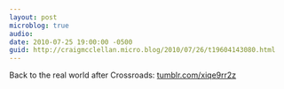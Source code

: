 ```yaml
---
layout: post
microblog: true
audio: 
date: 2010-07-25 19:00:00 -0500
guid: http://craigmcclellan.micro.blog/2010/07/26/t19604143080.html
---
```

Back to the real world after Crossroads: [tumblr.com/xiqe9rr2z](http://tumblr.com/xiqe9rr2z)
